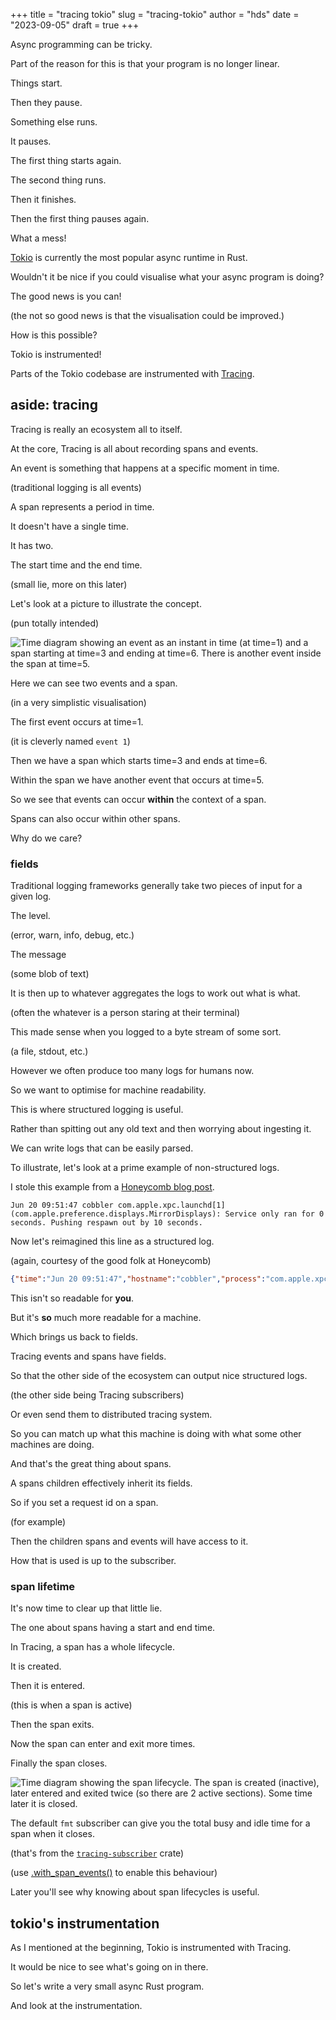 +++
title = "tracing tokio"
slug = "tracing-tokio"
author = "hds"
date = "2023-09-05"
draft = true
+++

Async programming can be tricky.

Part of the reason for this is that your program is no longer linear.

Things start.

Then they pause.

Something else runs.

It pauses.

The first thing starts again.

The second thing runs.

Then it finishes.

Then the first thing pauses again.

What a mess!








[Tokio](https://tokio.rs/) is currently the most popular async runtime in Rust.












Wouldn't it be nice if you could visualise what your async program is doing?

The good news is you can!

(the not so good news is that the visualisation could be improved.)

How is this possible?

Tokio is instrumented!

Parts of the Tokio codebase are instrumented with [Tracing](https://github.com/tokio-rs/tracing).

## aside: tracing

Tracing is really an ecosystem all to itself.

At the core, Tracing is all about recording spans and events.

An event is something that happens at a specific moment in time.

(traditional logging is all events)

A span represents a period in time.

It doesn't have a single time.

It has two.

The start time and the end time.

(small lie, more on this later)

Let's look at a picture to illustrate the concept.

(pun totally intended)

![Time diagram showing an event as an instant in time (at time=1) and a span starting at time=3 and ending at time=6. There is another event inside the span at time=5.](/img/tracing-tokio/tracing-events_span.png)

Here we can see two events and a span.

(in a very simplistic visualisation)

The first event occurs at time=1.

(it is cleverly named `event 1`)

Then we have a span which starts time=3 and ends at time=6.

Within the span we have another event that occurs at time=5.

So we see that events can occur **within** the context of a span.

Spans can also occur within other spans.

Why do we care?

### fields

Traditional logging frameworks generally take two pieces of input for a given log.

The level.

(error, warn, info, debug, etc.)

The message

(some blob of text)

It is then up to whatever aggregates the logs to work out what is what.

(often the whatever is a person staring at their terminal)

This made sense when you logged to a byte stream of some sort.

(a file, stdout, etc.)

However we often produce too many logs for humans now.

So we want to optimise for machine readability.

This is where structured logging is useful.

Rather than spitting out any old text and then worrying about ingesting it.

We can write logs that can be easily parsed.

To illustrate, let's look at a prime example of non-structured logs.

I stole this example from a [Honeycomb blog post](https://www.honeycomb.io/blog/how-are-structured-logs-different-from-events).

```
Jun 20 09:51:47 cobbler com.apple.xpc.launchd[1] (com.apple.preference.displays.MirrorDisplays): Service only ran for 0 seconds. Pushing respawn out by 10 seconds.
```

Now let's reimagined this line as a structured log.

(again, courtesy of the good folk at Honeycomb)

```json
{"time":"Jun 20 09:51:47","hostname":"cobbler","process":"com.apple.xpc.launchd","pid":1,"service":"com.apple.preference.displays.MirrorDisplays","action":"respawn","respawn_delay_sec":10,"reason":"service stopped early","service_runtime_sec":0}
```

This isn't so readable for **you**.

But it's **so** much more readable for a machine.

Which brings us back to fields.

Tracing events and spans have fields.

So that the other side of the ecosystem can output nice structured logs.

(the other side being Tracing subscribers)

Or even send them to distributed tracing system.

So you can match up what this machine is doing with what some other machines are doing.

And that's the great thing about spans.

A spans children effectively inherit its fields.

So if you set a request id on a span.

(for example)

Then the children spans and events will have access to it.

How that is used is up to the subscriber.

### span lifetime

It's now time to clear up that little lie.

The one about spans having a start and end time.

In Tracing, a span has a whole lifecycle.

It is created.

Then it is entered.

(this is when a span is active)

Then the span exits.

Now the span can enter and exit more times.

Finally the span closes.

![Time diagram showing the span lifecycle. The span is created (inactive), later entered and exited twice (so there are 2 active sections). Some time later it is closed.](/img/tracing-tokio/tracing-span_lifecycle.png)

The default `fmt` subscriber can give you the total busy and idle time for a span when it closes.

(that's from the [`tracing-subscriber`](https://docs.rs/tracing-subscriber/latest/tracing_subscriber/index.html) crate)

(use [.with_span_events()](https://docs.rs/tracing-subscriber/latest/tracing_subscriber/fmt/struct.Layer.html#method.with_span_events) to enable this behaviour)

Later you'll see why knowing about span lifecycles is useful.

## tokio's instrumentation

As I mentioned at the beginning, Tokio is instrumented with Tracing.

It would be nice to see what's going on in there.

So let's write a very small async Rust program.

And look at the instrumentation.